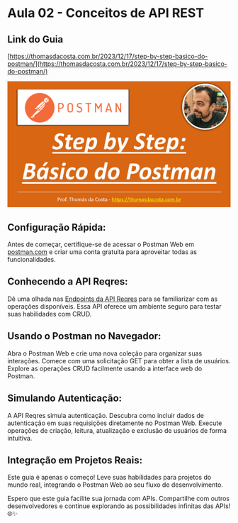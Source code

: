 # Aula 02 - Conceitos de API REST

## Link do Guia

[https://thomasdacosta.com.br/2023/12/17/step-by-step-basico-do-postman/](https://thomasdacosta.com.br/2023/12/17/step-by-step-basico-do-postman/)

![alt text](aula02.png)

## Configuração Rápida:

Antes de começar, certifique-se de acessar o Postman Web em [postman.com](https://www.postman.com/) e criar uma conta gratuita para aproveitar todas as funcionalidades.

## Conhecendo a API Reqres:

Dê uma olhada nas [Endpoints da API Reqres](https://reqres.in/) para se familiarizar com as operações disponíveis. Essa API oferece um ambiente seguro para testar suas habilidades com CRUD.

## Usando o Postman no Navegador:

Abra o Postman Web e crie uma nova coleção para organizar suas interações. Comece com uma solicitação GET para obter a lista de usuários. Explore as operações CRUD facilmente usando a interface web do Postman.

## Simulando Autenticação:

A API Reqres simula autenticação. Descubra como incluir dados de autenticação em suas requisições diretamente no Postman Web. Execute operações de criação, leitura, atualização e exclusão de usuários de forma intuitiva.

## Integração em Projetos Reais:

Este guia é apenas o começo! Leve suas habilidades para projetos do mundo real, integrando o Postman Web ao seu fluxo de desenvolvimento.

Espero que este guia facilite sua jornada com APIs. Compartilhe com outros desenvolvedores e continue explorando as possibilidades infinitas das APIs! 🌐✨

